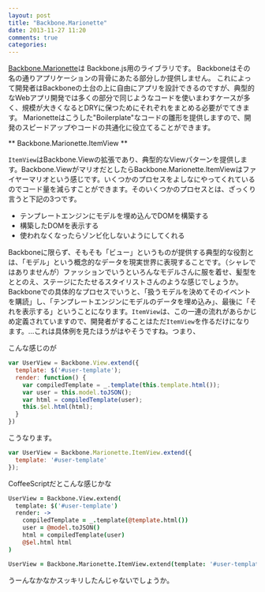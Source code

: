 ```yaml
---
layout: post
title: "Backbone.Marionette"
date: 2013-11-27 11:20
comments: true
categories: 
---
```

[Backbone.Marionette](http://marionettejs.com/)は Backbone.js用のライブラリです。
Backboneはその名の通りアプリケーションの背骨にあたる部分しか提供しません。
これによって開発者はBackboneの土台の上に自由にアプリを設計できるのですが、典型的なWebアプリ開発では多くの部分で同じようなコードを使いまわすケースが多く、規模が大きくなるとDRYに保つためにそれぞれをまとめる必要がでてきます。
Marionetteはこうした"Boilerplate"なコードの雛形を提供しますので、開発のスピードアップやコードの共通化に役立てることができます。

** Backbone.Marionette.ItemView **

`ItemView`はBackbone.Viewの拡張であり、典型的なViewパターンを提供します。Backbone.ViewがマリオだとしたらBackbone.Marionette.ItemViewはファイヤーマリオという感じです。いくつかのプロセスをよしなにやってくれているのでコード量を減らすことができます。そのいくつかのプロセスとは、ざっくり言うと下記の3つです。

* テンプレートエンジンにモデルを埋め込んでDOMを構築する
* 構築したDOMを表示する
* 使われなくなったらゾンビ化しないようにしてくれる

Backboneに限らず、そもそも「ビュー」というものが提供する典型的な役割とは、「モデル」という概念的なデータを現実世界に表現することです。（シャレではありませんが）ファッションでいうといろんなモデルさんに服を着せ、髪型をととのえ、ステージにたたせるスタイリストさんのような感じでしょうか。Backboneでの具体的なプロセスでいうと、「扱うモデルを決めてそのイベントを購読」し、「テンプレートエンジンにモデルのデータを埋め込み」、最後に「それを表示する」ということになります。`ItemView`は、この一連の流れがあらかじめ定義されていますので、開発者がすることはただ`ItemView`を作るだけになります。…これは具体例を見たほうがはやそうですね。つまり、

こんな感じのが

```javascript
var UserView = Backbone.View.extend({
  template: $('#user-template');
  render: function() {
    var compiledTemplate = _.template(this.template.html());
    var user = this.model.toJSON();
    var html = compiledTemplate(user);
    this.$el.html(html);
  }
})
```

こうなります。
```javascript
var UserView = Backbone.Marionette.ItemView.extend({
  template: '#user-template'
});
```

CoffeeScriptだとこんな感じかな
```coffeescript
UserView = Backbone.View.extend(
  template: $('#user-template')
  render: ->
    compiledTemplate = _.template(@template.html())
    user = @model.toJSON()
    html = compiledTemplate(user)
    @$el.html html
)
```
```coffeescript
UserView = Backbone.Marionette.ItemView.extend(template: '#user-template')
```

うーんなかなかスッキリしたんじゃないでしょうか。


